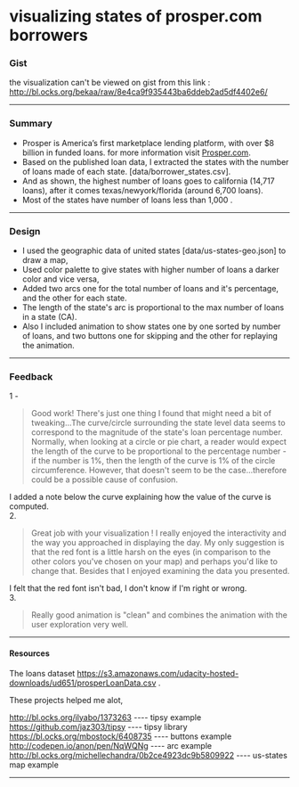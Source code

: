 # visualizing states of prosper.com borrowers  

### Gist
the visualization can't be viewed on gist from this link : http://bl.ocks.org/bekaa/raw/8e4ca9f935443ba6ddeb2ad5df4402e6/  

------------

### Summary  
- Prosper is America’s first marketplace lending platform, with over $8 billion in funded loans. for more information visit [Prosper.com](https://www.prosper.com/).     
- Based on the published loan data, I extracted the states with the number of loans made of each state. [data/borrower_states.csv].  
- And as shown, the highest number of loans goes to california (14,717 loans), after it comes texas/newyork/florida (around 6,700 loans).  
- Most of the states have number of loans less than 1,000 .  

--------

### Design
- I used the geographic data of united states [data/us-states-geo.json] to draw a map,  
- Used color palette to give states with higher number of loans a darker color and vice versa,   
- Added two arcs one for the total number of loans and it's percentage, and the other for each state.   
- The length of the state's arc is proportional to the max number of loans in a state (CA).  
- Also I included animation to show states one by one sorted by number of loans, and two buttons one for skipping and the other for replaying the animation.    

-----------

### Feedback
1 -
>Good work! There's just one thing I found that might need a bit of tweaking...The curve/circle surrounding the state level data seems to correspond to the magnitude of the state's loan percentage number. Normally, when looking at a circle or pie chart, a reader would expect the length of the curve to be proportional to the percentage number - if the number is 1%, then the length of the curve is 1% of the circle circumference. However, that doesn't seem to be the case...therefore could be a possible cause of confusion.  

I added a note below the curve explaining how the value of the curve is computed.   
2.
>  Great job with your visualization ! I really enjoyed the interactivity and the way you approached in displaying the day. My only suggestion is that the red font is a little harsh on the eyes (in comparison to the other colors you've chosen on your map) and perhaps you'd like to change that. Besides that I enjoyed examining the data you presented.

I felt that the red font isn't bad, I don't know if I'm right or wrong.  
3.
>Really good animation is "clean" and combines the animation with the user exploration very well.

---------------   

#### Resources

The loans dataset https://s3.amazonaws.com/udacity-hosted-downloads/ud651/prosperLoanData.csv .  

These projects helped me alot,

http://bl.ocks.org/ilyabo/1373263                        ----  tipsy example  
https://github.com/jaz303/tipsy                          ----  tipsy library  
https://bl.ocks.org/mbostock/6408735                     ----  buttons example  
http://codepen.io/anon/pen/NqWQNg                        ----  arc example  
http://bl.ocks.org/michellechandra/0b2ce4923dc9b5809922  ----  us-states map example  

-------------------------
  
